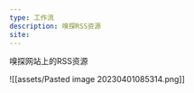 ```yaml
---
type: 工作流
description: 嗅探RSS资源
site: 
---
```


嗅探网站上的RSS资源

![[assets/Pasted image 20230401085314.png]]


